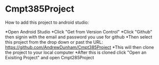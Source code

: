# Cmpt385Project

How to add this project to android studio:

*Open Android Studio
*Click "Get from Version Control"
*Click "Github" then signin with the email and password you use for github
*Then select this project from the drop down or past the URL: https://github.com/AndrewDunham/Cmpt385Project
*This will then clone the project to your local computer
*After this is cloned click "Open an Exisiting Project" and open Cmpt285Project
